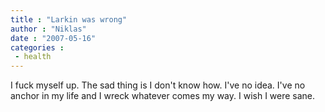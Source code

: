 ```yaml
---
title : "Larkin was wrong"
author : "Niklas"
date : "2007-05-16"
categories : 
 - health
---
```


I fuck myself up. The sad thing is I don't know how. I've no idea. I've no anchor in my life and I wreck whatever comes my way. I wish I were sane.
